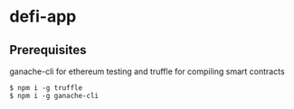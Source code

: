 # defi-app

## Prerequisites

ganache-cli for ethereum testing and truffle for compiling smart contracts
```
$ npm i -g truffle
$ npm i -g ganache-cli
```

